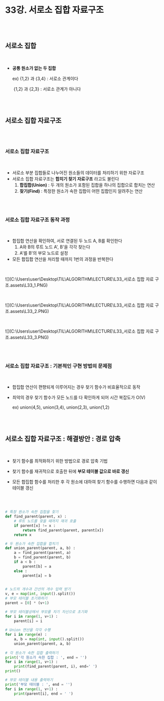 # 33강. 서로소 집합 자료구조

<br>

<br>

## 서로소 집합

<br>

- **공통 원소가 없는 두 집합**

  ex) {1,2} 과 {3,4} : 서로소 관계이다

  ​	  {1,2} 과 {2,3} : 서로소 관계가 아니다

<br>

<br>

## 서로소 집합 자료구조

<br>

<br>

### 서로소 집합 자료구조

<br>

- 서로소 부분 집합들로 나누어진 원소들의 데이터를 처리하기 위한 자료구조
- 서로소 집합 자료구조는 **합치기 찾기 자료구조** 라고도 불린다
  1. **합집합(Union)** : 두 개의 원소가 포함된 집합을 하나의 집합으로 합치는 연산
  2. **찾기(Find)** : 특정한 원소가 속한 집합이 어떤 집합인지 알려주는 연산

<br>

<br>

### 서로소 집합 자료구조 동작 과정

<br>

- 합집합 연산을 확인하여, 서로 연결된 두 노드 A, B를 확인한다
  1. A와 B의 루트 노드 A', B'을 각각 찾는다
  2. A'를 B'의 부모 노드로 설정
- 모든 합집합 연산을 처리할 때까지 1번의 과정을 반복한다

<br>

![](C:\Users\user\Desktop\TIL\ALGORITHM\LECTURE\L33_서로소 집합 자료 구조.assets\L33_1.PNG)

<br>

![](C:\Users\user\Desktop\TIL\ALGORITHM\LECTURE\L33_서로소 집합 자료 구조.assets\L33_2.PNG)

<br>

![](C:\Users\user\Desktop\TIL\ALGORITHM\LECTURE\L33_서로소 집합 자료 구조.assets\L33_3.PNG)

<br>

<br>

### 서로소 집합 자료구조 : 기본적인 구현 방법의 문제점

<br>

- 합집합 연산이 편향되게 이루어지는 경우 찾기 함수가 비효율적으로 동작

- 최악의 경우 찾기 함수가 모든 노드를 다 확인하게 되어 시간 복잡도가 O(V)

  ex) union(4,5), union(3,4), union(2,3), union(1,2)

<br>

<br>

## 서로소 집합 자료구조 : 해결방안 : 경로 압축

<br>

- 찾기 함수를 최적화하기 위한 방법으로 경로 압축 기법
- 찾기 함수를 재귀적으로 호출한 뒤에 **부모 테이블 값으로 바로 갱신**

- 모든 합집합 함수를 처리한 후 각 원소에 대하여 찾기 함수를 수행하면 다음과 같이 테이블 갱신

<br>

<br>

```python
# 특정 원소가 속한 집합을 찾기
def find_parent(parent, x) :
    # 루트 노드를 찾을 때까지 재귀 호출
    if parent[x] != x :
        return find_parent(parent, parent[x])
    return x

# 두 원소가 속한 집합을 합치기
def union_parent(parent, a, b) :
    a = find_parent(parent, a)
    b = find_parent(parent, b)
    if a < b :
        parent[b] = a
    else :
        parent[a] = b
        
        
# 노드의 개수과 간선의 개수 입력 받기
v, e = map(int, input().split())
# 부모 테이블 초기화하기
parent = [0] * (v+1)

# 부모 테이블상에서 부모를 자기 자신으로 초기화
for i in range(1, v+1) :
    parent[i] = i
    
# Union 연산을 각각 수행
for i in range(e) :
    a, b = map(int, input().split())
    union_parent(parent, a, b)
    
# 각 원소가 속한 집합 출력하기
print('각 원소가 속한 집합 : ', end = '')
for i in range(1, v+1) :
    print(find_parent(parent, i), end=' ')
print()

# 부모 테이블 내용 출력하기
print('부모 테이블 : ', end = '')
for i in range(1, v+1) :
    print(parent[i], end = ' ')
```

<br>